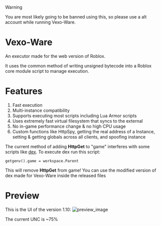 > [!WARNING]  
> You are most likely going to be banned using this, so please use a alt account while running Vexo-Ware.
  
# Vexo-Ware
An executor made for the web version of Roblox.
  
It uses the common method of writing unsigned bytecode into a Roblox core module script to manage execution.

# Features
1. Fast execution
2. Multi-instance compatibility
3. Supports executing most scripts including Lua Armor scripts
4. Uses extremely fast virtual filesystem that syncs to the external
5. No in-game performance change & no high CPU usage
6. Custom functions like HttpSpy, getting the real address of a Instance, setting & getting globals across all clients, and spoofing instance

The current method of adding **HttpGet** to "game" interferes with some scripts like [dex](https://raw.githubusercontent.com/infyiff/backup/main/dex.lua). To execute dex run this script:
  
```getgenv().game = workspace.Parent ```
  
This will remove **HttpGet** from game! You can use the modified version of dex made for Vexo-Ware inside the released files

# Preview
This is the UI of the version 1.10:
![preview_image](https://github.com/wyclgd/vexo-ware/blob/main/v.1.10-Preview.png?raw=true)
  
The current UNC is ~75%
